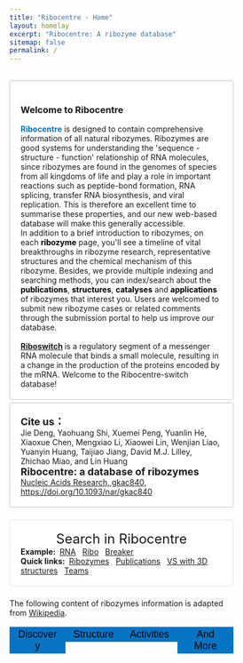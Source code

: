 ```yaml
---
title: "Ribocentre - Home"
layout: homelay
excerpt: "Ribocentre: A ribozyme database"
sitemap: false
permalink: /
---
```




  <br>  

<div class="well" style="border: 1px solid #C9C9C9; background-color: #fff;">

<h3><strong> Welcome to Ribocentre</strong></h3>

<strong style="color:#0874c4;font-weight: bold">Ribocentre</strong> is designed to contain comprehensive information of all natural ribozymes. Ribozymes are good systems for understanding the 'sequence - structure - function' relationship of RNA molecules, since ribozymes are found in the genomes of species from all kingdoms of life and play a role in important reactions such as peptide-bond formation, RNA splicing, transfer RNA biosynthesis, and viral replication. This is therefore an excellent time to summarise these properties, and our new web-based database will make this generally accessible.<br>

In addition to a brief introduction to ribozymes, on each <font color=black><strong>ribozyme</strong></font> page, you'll see a timeline of vital breakthroughs in ribozyme research, representative structures and the chemical mechanism of this ribozyme. Besides, we provide multiple indexing and searching methods, you can index/search about the <font color=black><strong>publications</strong></font>, <font color=black><strong>structures</strong></font>, <font color=black><strong>catalyses</strong></font> and <font color=black><strong>applications</strong></font> of ribozymes that interest you. Users are welcomed to submit new ribozyme cases or related comments through the submission portal to help us improve our database.<br><br>
<strong style="color:#005826;font-weight: bold"><a href="https://riboswitch.ribocentre.org/#gsc.tab=0"  target="_blank">Riboswitch</a> </strong>is a regulatory segment of a messenger RNA molecule that binds a small molecule, resulting in a change in the production of the proteins encoded by the mRNA. Welcome to the Ribocentre-switch database!<br>
</div>
<div class="well" style="border: 1px solid #C9C9C9; background-color: #fff;">
<strong><font size=4>Cite us：</font></strong><br>
Jie Deng, Yaohuang Shi, Xuemei Peng, Yuanlin He, Xiaoxue Chen, Mengxiao Li,
Xiaowei Lin, Wenjian Liao, Yuanyin Huang, Taijiao Jiang, David M.J. Lilley,
Zhichao Miao, and Lin Huang<br>
<strong><font size=4>Ribocentre: a database of ribozymes</font></strong><br>
<a href="https://academic.oup.com/nar/article/51/D1/D262/6731740" target="_blank">Nucleic Acids Research, gkac840, https://doi.org/10.1093/nar/gkac840<a>
</div><br>

  <div class="well">
<div style="text-align:center;"><font size="5"> Search in Ribocentre </font></div>

<meta name="viewport" content="width=device-width, initial-scale=1">
<head>
</head>
<style type="text/css">
</style>
<!--<div class="well">-->
<script async src="https://cse.google.com/cse.js?cx=2dcb771063bc36a13"></script>
<div class="gcse-searchbox-only" style="text-align:center;"></div>
  <p><b>Example:&nbsp;</b>
    <a href="https://www.ribocentre.org/search.html?q=rna#gsc.tab=0&gsc.q=rna&gsc.page=1"  target="_blank">RNA</a>&nbsp;&nbsp;
    <a href="https://www.ribocentre.org/search.html?q=Ribo#gsc.tab=0&gsc.q=Ribo&gsc.page=1"  target="_blank">Ribo</a>&nbsp;&nbsp;
    <a href="https://www.ribocentre.org/search.html?q=breaker#gsc.tab=0&gsc.q=breaker&gsc.page=1"  target="_blank">Breaker</a>&nbsp;&nbsp;<br>
    <b>Quick links:&nbsp;</b>
    <a href="https://www.ribocentre.org/ribozyme">Ribozymes</a>&nbsp;&nbsp;
    <a href="https://www.ribocentre.org/publications">Publications</a>&nbsp;&nbsp;
    <a href="https://www.ribocentre.org/docs/VS-ribozyme.html" target="_blank"> VS with 3D structures</a>&nbsp;&nbsp;
    <a href="https://www.ribocentre.org/Helps">Teams</a>&nbsp;&nbsp;
  </p>
</div>
<br>

The following content of ribozymes information is adapted from [Wikipedia](https://en.wikipedia.org/).<br>
<script src="https://ajax.googleapis.com/ajax/libs/jquery/2.1.3/jquery.min.js"></script><br>
<!--<script type="text/javascript" src="{{ site.url }}{{ site.baseurl }}/js/ribozyme.js"></script>-->

<!--<div style="width: 100%;height: 100%; overflow-x:hidden;">-->

<head>
<meta name="viewport" content="width=device-width, initial-scale=1">
<style>
* {box-sizing: border-box}
/* Set height of body and the document to 100% */
.pic{
  position:fixed;
  top: 0;
  left: 0;
  width:100%;
  height:100%;
  min-width: 1000px;
  z-index:-10;
  zoom: 1;
  background-color: #fff;
  background: url("");
  background-repeat: no-repeat;
  background-size: cover;
  -webkit-background-size: cover;
  -o-background-size: cover;
  background-position: center 0;
}
/* Style tab links */
.tablink {
  background-color: #0874c4;
  color: black;
  float: left;
  border: none;
  outline: none;
  cursor: pointer;
  padding:3px 12px;
  font-size: 17px;
  width: 25%;
}
p {
    margin: 0 0 0px;
}
.tablink:hover {
  background-color: #777;
}
.well {
    min-height: 20px;
    padding: 19px;
    margin-bottom: 5px;
    background-color:white;
    border: 1px solid #e8e8e8;
    border-radius: 4px;
    -webkit-box-shadow: inset 0 1px 1px rgb(0 0 0 / 5%);
    box-shadow: inset 0 1px 1px rgb(0 0 0 / 5%);
}
/* Style the tab content (and add height:100% for full page content) */
.tabcontent {
  color: black;
  display: none;
  padding: 20px 20px;
  height: 100%;
}

#Home {background-color: white;color:black;}
#News {background-color: white;}
#Contact {background-color: white;}
#About {background-color: white;}
</style>
</head>
<body>


<button class="tablink" onclick="openPage('Home', this, 'white')"><font size="4">Discovery</font></button>
<button class="tablink" onclick="openPage('News', this, 'white')" id="defaultOpen"><font size="4">Structure</font></button>
<button class="tablink" onclick="openPage('Contact', this, 'white')"><font size="4">Activities</font></button>
<button class="tablink" onclick="openPage('About', this, 'white')"><font size="4">And More</font></button>
<div class="pic"></div>
<div id="Home" class="tabcontent" style="width: 100%;height: 600px; overflow-x:hidden;overflow-y: auto;">
  
  <h5><b>Discovery</b></h5>
  <p>Ribozymes (ribonucleic acid enzymes) are RNA molecules that have the ability to catalyze specific biochemical reactions, including RNA splicing in gene expression, similar to the action of protein enzymes. The 1982 discovery of ribozymes demonstrated that RNA can be both genetic material (like DNA) and a biological catalyst (like protein enzymes), and contributed to the RNA world hypothesis, which suggests that RNA may have been important in the evolution of prebiotic self-replicating systems<sup>[1]</sup>. The most common activities of natural or in vitro-evolved ribozymes are the cleavage or ligation of RNA and DNA and peptide bond formation<sup>[2]</sup>. For example, the ribozyme that carries out a complex group transfer is the sequence GUGGC-3′, acting to aminoacylate GCCU-3′ (and host a manifold of further reactions) in the presence of substrate PheAMP<sup>[3]</sup>. Within the ribosome, ribozymes function as part of the large subunit ribosomal RNA to link amino acids during protein synthesis. They also participate in a variety of RNA processing reactions, including RNA splicing, viral replication, and transfer RNA biosynthesis. Examples of ribozymes include the hammerhead ribozyme, the VS ribozyme, Leadzyme and the hairpin ribozyme.<br>
  Before the discovery of ribozymes, enzymes, which are defined as catalytic proteins<sup>[6]</sup>, were the only known biological catalysts. In 1967, Carl Woese, Francis Crick, and Leslie Orgel were the first to suggest that RNA could act as a catalyst. This idea was based upon the discovery that RNA can form complex secondary structures<sup>[7]</sup>. These ribozymes were found in the intron of an RNA transcript, which removed itself from the transcript, as well as in the RNA component of the RNase P complex, which is involved in the maturation of pre-tRNAs. In 1989, Thomas R. Cech and Sidney Altman shared the Nobel Prize in chemistry for their "discovery of catalytic properties of RNA<sup>[8]</sup>." The term ribozyme was first introduced by Kelly Kruger et al. in 1982 in a paper published in Cell<sup>[1]</sup>.<br>
  It had been a firmly established belief in biology that catalysis was reserved for proteins. However, the idea of RNA catalysis is motivated in part by the old question regarding the origin of life: Which comes first, enzymes that do the work of the cell or nucleic acids that carry the information required to produce the enzymes? The concept of "ribonucleic acids as catalysts" circumvents this problem. RNA, in essence, can be both the chicken and the egg<sup>[9]</sup>.<br>
  In the 1980s Thomas Cech, at the University of Colorado at Boulder, was studying the excision of introns in a ribosomal RNA gene in Tetrahymena thermophila. While trying to purify the enzyme responsible for the splicing reaction, he found that the intron could be spliced out in the absence of any added cell extract. As much as they tried, Cech and his colleagues could not identify any protein associated with the splicing reaction. After much work, Cech proposed that the intron sequence portion of the RNA could break and reform phosphodiester bonds. At about the same time, Sidney Altman, a professor at Yale University, was studying the way tRNA molecules are processed in the cell when he and his colleagues isolated an enzyme called RNase-P, which is responsible for conversion of a precursor tRNA into the active tRNA. Much to their surprise, they found that RNase-P contained RNA in addition to protein and that RNA was an essential component of the active enzyme. This was such a foreign idea that they had difficulty publishing their findings. The following year, Altman demonstrated that RNA can act as a catalyst by showing that the RNase-P RNA subunit could catalyze the cleavage of precursor tRNA into active tRNA in the absence of any protein component.<br>
  Since Cech's and Altman's discovery, other investigators have discovered other examples of self-cleaving RNA or catalytic RNA molecules. Many ribozymes have either a hairpin - or hammerhead - shaped active center and a unique secondary structure that allows them to cleave other RNA molecules at specific sequences. It is now possible to make ribozymes that will specifically cleave any RNA molecule. These RNA catalysts may have pharmaceutical applications. For example, a ribozyme has been designed to cleave the RNA of HIV. If such a ribozyme were made by a cell, all incoming virus particles would have their RNA genome cleaved by the ribozyme, which would prevent infection.<br>
  
  You can find more details in <a href="https://www.ribocentre.org/ribozyme/"><strong>Ribozyme</strong></a> pages and click the link into the single ribozyme page such as <a href="https://www.ribocentre.org/docs/twister.html"><strong>Twister</strong></a>. The page gives the information of research timeline,structure,catalysis and relative publications.<br><br>

  [1] Kruger K, Grabowski PJ, Zaug AJ, Sands J, Gottschling DE, Cech TR (November 1982). "Self-splicing RNA: autoexcision and autocyclization of the ribosomal RNA intervening sequence of Tetrahymena". Cell. 31 (1): 147-157. doi:10.1016/0092-8674(82)90414-7. PMID 6297745. S2CID 14787080.<br>
  [2] Fedor MJ, Williamson JR (May 2005). "The catalytic diversity of RNAs". Nature Reviews. Molecular Cell Biology. 6(5): 399-412. doi:10.1038/nrm1647. PMID 15956979. S2CID 33304782.<br>
  [3] Yarus M (October 2011). "The meaning of a minuscule ribozyme". Philosophical Transactions of the Royal Society of London. Series B, Biological Sciences. 366 (1580): 2902-2909. doi:10.1098/rstb.2011.0139. PMC 3158920. PMID 21930581.<br>
  [4] Martin LL, Unrau PJ, Müller UF (January 2015). "RNA synthesis by in vitro selected ribozymes for recreating an RNA world". Life. Basel, Switzerland. 5 (1): 247-68. doi:10.3390/life5010247. PMC 4390851. PMID 25610978.<br>
  [5] Hean J, Weinberg MS (2008). "The Hammerhead Ribozyme Revisited: New Biological Insights for the Development of Therapeutic Agents and for Reverse Genomics Applications". In Morris KL (ed.). RNA and the Regulation of Gene Expression: A Hidden Layer of Complexity. Norfolk, England: Caister Academic Press. ISBN 978-1-904455-25-7.<br>
  [6] Enzyme definition Dictionary.com Accessed 6 April 2007<br>
  [7] Woese C (1967). The Genetic Code. New York: Harper and Row.
  [8] The Nobel Prize in Chemistry 1989 was awarded to Thomas R. Cech and Sidney Altman "for their discovery of catalytic properties of RNA".<br>
  [9] Visser CM (1984). "Evolution of biocatalysis 1. Possible pre-genetic-code RNA catalysts which are their own replicase". Origins of Life. 14 (1-4): 291-300. Bibcode:1984OrLi...14..291V. doi:10.1007/BF00933670. PMID 6205343. S2CID 31409366.<br>
  </p>
</div>

<div id="News" class="tabcontent" style="width: 100%;height: 600px; overflow-x:hidden;overflow-y: auto;">
  <h5><b>Structure and mechanism</b></h5>
  <div id="ribozymewikisection0"></div>

<div markdown="0" id="carousel" class="carousel slide" data-ride="carousel" data-interval="4000" data-pause="hover" >
    <!-- Menu -->
    <ol class="carousel-indicators" style="weight:300px;">
        <li data-target="#carousel" data-slide-to="0" class="active"></li>
        <li data-target="#carousel" data-slide-to="1"></li>
        <li data-target="#carousel" data-slide-to="2"></li>
        <li data-target="#carousel" data-slide-to="3"></li>
        <li data-target="#carousel" data-slide-to="4"></li>
        <li data-target="#carousel" data-slide-to="5"></li>
    </ol>

    <!-- Items -->
    <div class="carousel-inner" markdown="0" >
        <div class="item active">
            <a href="https://www.ribocentre.org/docs/VS-ribozyme.html" target="_blank"><img src="{{ site.url }}{{ site.baseurl }}/images/homepic/VS_Home.png" alt="Slide 1" style="height:350px;display:block;margin:0 auto;"/></a>
        </div>
        <div class="item">
            <a href="https://www.ribocentre.org/docs/HDV.html" target="_blank"><img src="{{ site.url }}{{ site.baseurl }}/images/homepic/HDV_Home.png" alt="Slide 2" style="height:350px;display:block;margin:0 auto;"/></a>
        </div>
        <div class="item">
            <a href="https://www.ribocentre.org/docs/glms.html" target="_blank"><img src="{{ site.url }}{{ site.baseurl }}/images/homepic/GlmS_Home.png" alt="Slide 3" style="height:350px;display:block;margin:0 auto;"/></a>
        </div>
        <div class="item">
            <a href="https://www.ribocentre.org/docs/Hairpin.html" target="_blank"><img src="{{ site.url }}{{ site.baseurl }}/images/homepic/Hairpin_Home.png" alt="Slide 4" style="height:350px;display:block;margin:0 auto;"/></a>
        </div>
        <div class="item">
            <a href="https://www.ribocentre.org/docs/twister.html" target="_blank"><img src="{{ site.url }}{{ site.baseurl }}/images/homepic/Twister_Home.png" alt="Slide 5" style="height:350px;display:block;margin:0 auto;"/></a>
        </div>
        <div class="item">
            <a href="https://www.ribocentre.org/docs/twister-sister.html" target="_blank"><img src="{{ site.url }}{{ site.baseurl }}/images/homepic/Twister-sister_Home.png" alt="Slide 6" style="height:350px;display:block;margin:0 auto;"/></a>
        </div>

    </div>
  <a class="left carousel-control" href="#carousel" role="button" data-slide="prev">
    <span class="glyphicon glyphicon-chevron-left" aria-hidden="true"></span>
    <span class="sr-only">Previous</span>
  </a>
  <a class="right carousel-control" href="#carousel" role="button" data-slide="next">
    <span class="glyphicon glyphicon-chevron-right" aria-hidden="true"></span>
    <span class="sr-only">Next</span>
  </a>
</div>

<div id="ribozymewikisection1"></div>
<div id="ribozymewikisection2"></div>
<div id="ribozymewikisection3"></div>
<div id="ribozymewikisection4"></div>
<div id="ribozymewikisection5"></div><br>

<p> (Representative figures. More details found at <a href="https://www.ribocentre.org/ribozyme/"  target="_blank"><strong>here</strong></a>)<br><br>
 Despite having only four choices for each monomer unit (nucleotides), compared to 20 amino acid side chains found in proteins, ribozymes have diverse structures and mechanisms. In many cases they are able to mimic the mechanism used by their protein counterparts. For example, in self cleaving ribozyme RNAs, an in-line SN2 reaction is carried out using the 2' hydroxyl group as a nucleophile attacking the bridging phosphate and causing 5' oxygen of the N+1 base to act as a leaving group. In comparison, RNase A, a protein that catalyzes the same reaction, uses a coordinating histidine and lysine to act as a base to attack the phosphate backbone<sup>[2]</sup> (clarification needed).<br>
  Like many protein enzymes metal binding is also critical to the function of many ribozymes<sup>[10]</sup>. Often these interactions use both the phosphate backbone and the base of the nucleotide, causing drastic conformational changes<sup>[11]</sup>. There are two mechanism classes for the cleavage of phosphodiester backbone in the presence of metal. In the first mechanism, the internal 2'- OH group attacks phosphorus center in a SN2 mechanism. Metal ions promote this reaction by first coordinating the phosphate oxygen and later stabling the oxyanion. The second mechanism also follows a SN2 displacement, but the nucleophile comes from water or exogenous hydroxyl groups rather than RNA itself. The UUU ribozyme can promote the cleavage between G and A of the GAAA tetranucleotide via the first mechanism in the presence of Mn<sup>2+</sup>. The reason why this trinucleotide rather than the complementary tetramer catalyze this reaction may be because the UUU-AAA pairing is the weakest and most flexible trinucleotide among the 64 conformations, which provides the binding site for Mn<sup>2+</sup> <sup>[12]</sup>. <br>
  Phosphoryl transfer can also be catalyzed without metal ions. For example, pancreatic ribonuclease A and hepatitis delta virus(HDV) ribozymes can catalyze the cleavage of RNA backbone through acid-base catalysis without metal ions.<sup>[13]</sup><sup>[14]</sup> Hairpin ribozyme can also catalyze the self-cleavage of RNA without metal ions but the mechanism is still unclear<sup>[14]</sup>.<br>
  Ribozyme can also catalyze the formation of peptide bond between adjacent amino acid by lowering the activation entropy <sup>[13]</sup>.
  <br>
  You can find more details in <a href="https://www.ribocentre.org/ribozyme/" target="_blank"><strong>Ribozyme</strong></a> and <a href="https://www.ribocentre.org/structure/" target="_blank"><strong>Structure</strong></a> pages!<br><br>
  [10] Pyle AM (August 1993). "Ribozymes: a distinct class of metalloenzymes". Science. 261 (5122): 709-714. Bibcode:1993Sci...261..709P. doi:10.1126/science.7688142. PMID 7688142.<br>
  [11] Freisinger E, Sigel RK (2007). "From nucleotides to ribozymes—A comparison of their metal ion binding properties" (PDF). Coord. Chem. Rev. 251 (13-14): 1834-1851. doi:10.1016/j.ccr.2007.03.008.<br>
  [12] Pyle AM (August 1993). "Ribozymes: a distinct class of metalloenzymes". Science. 261 (5122): 709-714. Bibcode:1993Sci...261..709P. doi:10.1126/science.7688142. JSTOR 2882234. PMID 7688142.<br>
  [13] Lilley DM (October 2011). "Mechanisms of RNA catalysis". Philosophical Transactions of the Royal Society of London. Series B, Biological Sciences. 366 (1580): 2910-2917. doi:10.1098/rstb.2011.0132. JSTOR 23035661. PMC 3158914. PMID 21930582.<br>
  [14] Doudna JA, Cech TR (July 2002). "The chemical repertoire of natural ribozymes". Nature. 418 (6894): 222-228.Bibcode:2002Natur.418..222D. doi:10.1038/418222a. PMID 12110898. S2CID 4417095.<br>
  </p> 
</div>

<div id="Contact" class="tabcontent" style="width: 100%;height: 600px; overflow-x:hidden;overflow-y: auto;">
  <h5><b>Activities</b></h5>
  <p>Although ribozymes are quite rare in most cells, their roles are sometimes essential to life. For example, the functional part of the ribosome, the biological machine that translates RNA into proteins, is fundamentally a ribozyme, composed of RNA tertiary structural motifs that are often coordinated to metal ions such as Mg<sup>2+</sup> as cofactors<sup>[15]</sup>. In a model system, there is no requirement for divalent cations in a five-nucleotide RNA catalyzing trans-phenylalanation of a four-nucleotide substrate with 3 base pairs complementary with the catalyst, where the catalyst/substrate were devised by truncation of the C3 ribozyme<sup>[16]</sup>.<br>
  The best-studied ribozymes are probably those that cut themselves or other RNAs, as in the original discovery by Cech<sup>[17]</sup> and Altman<sup>[18]</sup>. However, ribozymes can be designed to catalyze a range of reactions (see below), many of which may occur in life but have not been discovered in cells<sup>[19]</sup>.<br>
  RNA may catalyze folding of the pathological protein conformation of a prion in a manner similar to that of a chaperonin<sup>[20]</sup>.<br>
  You can find more catalysis details in <a href="https://www.ribocentre.org/catalysis/" target="_blank"><strong>Catalysis</strong></a> page!<br><br>

  [15] Ban N, Nissen P, Hansen J, Moore PB, Steitz TA (August 2000). "The complete atomic structure of the large ribosomal subunit at 2.4 A resolution". Science. 289 (5481): 905-920. Bibcode:2000Sci...289..905B. CiteSeerX 10.1.1.58.2271. doi:10.1126/science.289.5481.905. PMID 10937989.<br>
  [16] Turk RM, Chumachenko NV, Yarus M (March 2010). "Multiple translational products from a five-nucleotide ribozyme". Proceedings of the National Academy of Sciences of the United States of America. 107 (10): 4585-4589. Bibcode:2010PNAS..107.4585T. doi:10.1073/pnas.0912895107. PMC 2826339. PMID 20176971.<br>
  [17] Cech TR (August 2000). "Structural biology. The ribosome is a ribozyme". Science. 289 (5481): 878-879. doi:10.1126/science.289.5481.878. PMID 10960319. S2CID 24172338.<br>
  [18] Altman S (August 1990). "Nobel lecture. Enzymatic cleavage of RNA by RNA". Bioscience Reports. 10 (4): 317-337. doi:10.1007/BF01117232. PMID 1701103. S2CID 12733970.<br>
  [19] Walter NG, Engelke DR (October 2002). "Ribozymes: catalytic RNAs that cut things, make things, and do odd and useful jobs". Biologist. 49 (5): 199-203. PMC 3770912. PMID 12391409.<br>
  [20] Supattapone S (June 2004). "Prion protein conversion in vitro". Journal of Molecular Medicine. 82 (6): 348-356. doi:10.1007/s00109-004-0534-3. PMID 15014886. S2CID 24908667.<br></p>
</div>

<div id="About" class="tabcontent" style="width: 100%;height: 600px; overflow-x:hidden;overflow-y: auto;">
  <h5><b>And More...</b></h5>
  <p>RNA can also act as a hereditary molecule, which encouraged Walter Gilbert to propose that in the distant past, the cell used RNA as both the genetic material and the structural and catalytic molecule rather than dividing these functions between DNA and protein as they are today; this hypothesis is known as the "RNA world hypothesis" of the origin of life<sup>[21]</sup>.<br>
  RNA-centric research is becoming more and more important in recent years with a wide application in RNA virus inhibitor, mRNA vaccine design during the pandemic. Ribozyme is a perfect system in understanding the “sequence - structure - function” relationship of RNA molecules, since ribozymes are found in the genomes of species from all kingdoms of life and play a role in many vital reactions such as peptide-bond formation, RNA splicing, transfer RNA biosynthesis, and viral replication. A ribozyme database may greatly facilitate the inspection of the fundamental folding rules of functional RNA molecules as well as the comparison between ribozymes of different functions.<br>
  We believe that the data of ribozymes accumulated over the last 40 years would better serve the scientific community if presented as an online resource.Users are more than welcome to submit new ribozyme cases or related comments through the submission portal to help us improve our database easier to be used.<br>

  You can find more details,such as how to use this database or summit a new discovery in <a href="https://www.ribocentre.org/Helps/" target="_blank"><strong>Help</strong></a> page! <br><br>

  [21] Gilbert W (1986). "Origin of life: The RNA world". Nature. 319 (6055): 618. Bibcode:1986Natur.319..618G. doi:10.1038/319618a0. S2CID 8026658
  </p>
</div>

<script>
function openPage(pageName,elmnt,color) {
  var i, tabcontent, tablinks;
  tabcontent = document.getElementsByClassName("tabcontent");
  for (i = 0; i < tabcontent.length; i++) {
    tabcontent[i].style.display = "none";
  }
  tablinks = document.getElementsByClassName("tablink");
  for (i = 0; i < tablinks.length; i++) {
    tablinks[i].style.backgroundColor = "";
  }
  document.getElementById(pageName).style.display = "block";
  elmnt.style.backgroundColor = color;
}

// Get the element with id="defaultOpen" and click on it
document.getElementById("defaultOpen").click();
</script>
   
</body>

<br><br>
 




  
 







